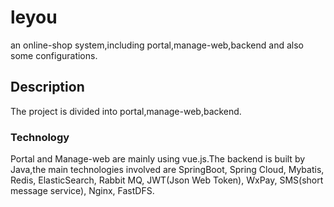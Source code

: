 # leyou
an online-shop system,including portal,manage-web,backend and also some configurations.

## Description
The project is divided into portal,manage-web,backend.

### Technology
Portal and Manage-web are mainly using vue.js.The backend is built by Java,the main technologies involved are SpringBoot,
 Spring Cloud, Mybatis, Redis, ElasticSearch, Rabbit MQ, JWT(Json Web Token), WxPay, SMS(short message service), Nginx, FastDFS.
